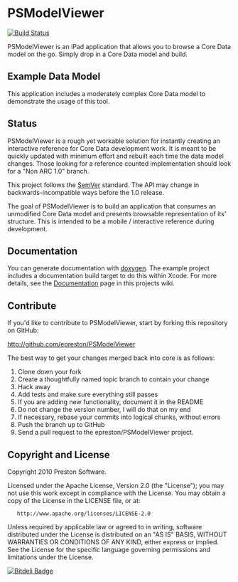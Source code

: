 # PSModelViewer

[![Build Status](https://travis-ci.org/epreston/PSModelViewer.png?branch=master)](https://travis-ci.org/epreston/PSModelViewer)

PSModelViewer is an iPad application that allows you to browse a Core Data model on the go.  Simply drop in a Core Data model and build.


## Example Data Model

This application includes a moderately complex Core Data model to demonstrate the usage of this tool.


## Status

PSModelViewer is a rough yet workable solution for instantly creating an interactive reference for Core Data development work.  It is meant to be quickly updated with minimum effort and rebuilt each time the data model changes.  Those looking for a reference counted implementation should look for a "Non ARC 1.0" branch.

This project follows the [SemVer](http://semver.org/) standard. The API may change in backwards-incompatible ways before the 1.0 release.

The goal of PSModelViewer is to build an application that consumes an unmodified Core Data model and presents browsable representation of its' structure.  This is intended to be a mobile / interactive reference during development.


## Documentation

You can generate documentation with [doxygen](http://www.doxygen.org). The example project includes a documentation build target to do this within Xcode.    For more details, see the [Documentation](https://github.com/epreston/PSModelViewer/wiki/Documentation) page in this projects wiki.


## Contribute

If you'd like to contribute to PSModelViewer, start by forking this repository on GitHub:

http://github.com/epreston/PSModelViewer

The best way to get your changes merged back into core is as follows:

1. Clone down your fork
1. Create a thoughtfully named topic branch to contain your change
1. Hack away
1. Add tests and make sure everything still passes
1. If you are adding new functionality, document it in the README
1. Do not change the version number, I will do that on my end
1. If necessary, rebase your commits into logical chunks, without errors
1. Push the branch up to GitHub
1. Send a pull request to the epreston/PSModelViewer project.


## Copyright and License

Copyright 2010 Preston Software.

   Licensed under the Apache License, Version 2.0 (the "License");
   you may not use this work except in compliance with the License.
   You may obtain a copy of the License in the LICENSE file, or at:

       http://www.apache.org/licenses/LICENSE-2.0

   Unless required by applicable law or agreed to in writing, software
   distributed under the License is distributed on an "AS IS" BASIS,
   WITHOUT WARRANTIES OR CONDITIONS OF ANY KIND, either express or implied.
   See the License for the specific language governing permissions and
   limitations under the License.


[![Bitdeli Badge](https://d2weczhvl823v0.cloudfront.net/epreston/psmodelviewer/trend.png)](https://bitdeli.com/free "Bitdeli Badge")

